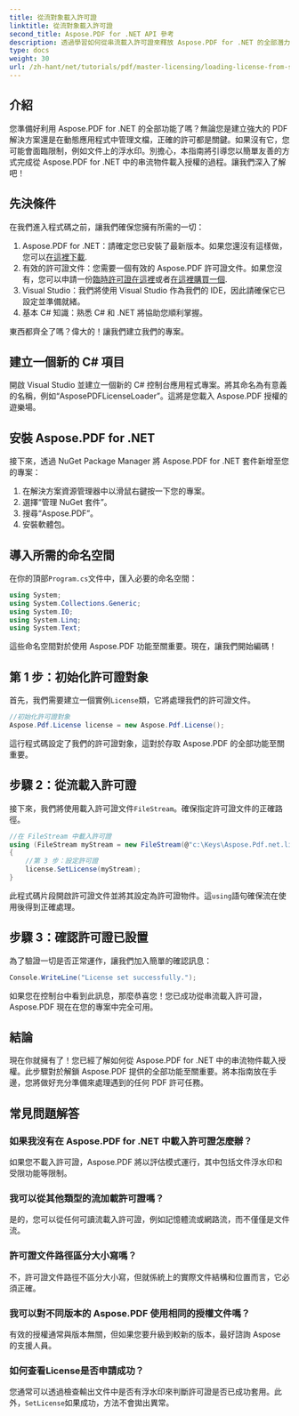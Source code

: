 ```yaml
---
title: 從流對象載入許可證
linktitle: 從流對象載入許可證
second_title: Aspose.PDF for .NET API 參考
description: 透過學習如何從串流載入許可證來釋放 Aspose.PDF for .NET 的全部潛力。本綜合指南提供了逐步說明。
type: docs
weight: 30
url: /zh-hant/net/tutorials/pdf/master-licensing/loading-license-from-stream-object/
---
```

## 介紹

您準備好利用 Aspose.PDF for .NET 的全部功能了嗎？無論您是建立強大的 PDF 解決方案還是在動態應用程式中管理文檔，正確的許可都是關鍵。如果沒有它，您可能會面臨限制，例如文件上的浮水印。別擔心，本指南將引導您以簡單友善的方式完成從 Aspose.PDF for .NET 中的串流物件載入授權的過程。讓我們深入了解吧！

## 先決條件

在我們進入程式碼之前，讓我們確保您擁有所需的一切：

1.  Aspose.PDF for .NET：請確定您已安裝了最新版本。如果您還沒有這樣做，您可以[在這裡下載](https://releases.aspose.com/pdf/net/).
2. 有效的許可證文件：您需要一個有效的 Aspose.PDF 許可證文件。如果您沒有，您可以申請一份[臨時許可證在這裡](https://purchase.aspose.com/temporary-license/)或者[在這裡購買一個](https://purchase.aspose.com/buy).
3. Visual Studio：我們將使用 Visual Studio 作為我們的 IDE，因此請確保它已設定並準備就緒。
4. 基本 C# 知識：熟悉 C# 和 .NET 將協助您順利掌握。

東西都齊全了嗎？偉大的！讓我們建立我們的專案。

## 建立一個新的 C# 項目

開啟 Visual Studio 並建立一個新的 C# 控制台應用程式專案。將其命名為有意義的名稱，例如“AsposePDFLicenseLoader”。這將是您載入 Aspose.PDF 授權的遊樂場。

## 安裝 Aspose.PDF for .NET

接下來，透過 NuGet Package Manager 將 Aspose.PDF for .NET 套件新增至您的專案：

1. 在解決方案資源管理器中以滑鼠右鍵按一下您的專案。
2. 選擇“管理 NuGet 套件”。
3. 搜尋“Aspose.PDF”。
4. 安裝軟體包。

## 導入所需的命名空間

在你的頂部`Program.cs`文件中，匯入必要的命名空間：

```csharp
using System;
using System.Collections.Generic;
using System.IO;
using System.Linq;
using System.Text;
```

這些命名空間對於使用 Aspose.PDF 功能至關重要。現在，讓我們開始編碼！

## 第 1 步：初始化許可證對象

首先，我們需要建立一個實例`License`類，它將處理我們的許可證文件。

```csharp
//初始化許可證對象
Aspose.Pdf.License license = new Aspose.Pdf.License();
```

這行程式碼設定了我們的許可證對象，這對於存取 Aspose.PDF 的全部功能至關重要。

## 步驟 2：從流載入許可證

接下來，我們將使用載入許可證文件`FileStream`。確保指定許可證文件的正確路徑。

```csharp
//在 FileStream 中載入許可證
using (FileStream myStream = new FileStream(@"c:\Keys\Aspose.Pdf.net.lic", FileMode.Open))
{
    //第 3 步：設定許可證
    license.SetLicense(myStream);
}
```

此程式碼片段開啟許可證文件並將其設定為許可證物件。這`using`語句確保流在使用後得到正確處理。

## 步驟 3：確認許可證已設置

為了驗證一切是否正常運作，讓我們加入簡單的確認訊息：

```csharp
Console.WriteLine("License set successfully.");
```

如果您在控制台中看到此訊息，那麼恭喜您！您已成功從串流載入許可證，Aspose.PDF 現在在您的專案中完全可用。

## 結論

現在你就擁有了！您已經了解如何從 Aspose.PDF for .NET 中的串流物件載入授權。此步驟對於解鎖 Aspose.PDF 提供的全部功能至關重要。將本指南放在手邊，您將做好充分準備來處理遇到的任何 PDF 許可任務。

## 常見問題解答

### 如果我沒有在 Aspose.PDF for .NET 中載入許可證怎麼辦？  
如果您不載入許可證，Aspose.PDF 將以評估模式運行，其中包括文件浮水印和受限功能等限制。

### 我可以從其他類型的流加載許可證嗎？  
是的，您可以從任何可讀流載入許可證，例如記憶體流或網路流，而不僅僅是文件流。

### 許可證文件路徑區分大小寫嗎？  
不，許可證文件路徑不區分大小寫，但就係統上的實際文件結構和位置而言，它必須正確。

### 我可以對不同版本的 Aspose.PDF 使用相同的授權文件嗎？  
有效的授權通常與版本無關，但如果您要升級到較新的版本，最好諮詢 Aspose 的支援人員。

### 如何查看License是否申請成功？  
您通常可以透過檢查輸出文件中是否有浮水印來判斷許可證是否已成功套用。此外，`SetLicense`如果成功，方法不會拋出異常。